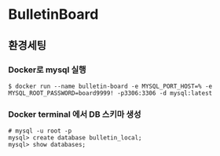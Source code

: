 # BulletinBoard

## 환경세팅 
### Docker로 mysql 실행

```shell
$ docker run --name bulletin-board -e MYSQL_PORT_HOST=% -e MYSQL_ROOT_PASSWORD=board9999! -p3306:3306 -d mysql:latest
```

### Docker terminal 에서 DB 스키마 생성
```shell
# mysql -u root -p
mysql> create database bulletin_local;
mysql> show databases;
```